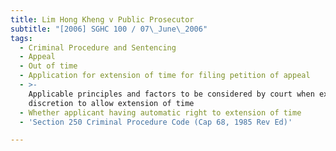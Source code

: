 ```yaml
---
title: Lim Hong Kheng v Public Prosecutor
subtitle: "[2006] SGHC 100 / 07\_June\_2006"
tags:
  - Criminal Procedure and Sentencing
  - Appeal
  - Out of time
  - Application for extension of time for filing petition of appeal
  - >-
    Applicable principles and factors to be considered by court when exercising
    discretion to allow extension of time
  - Whether applicant having automatic right to extension of time
  - 'Section 250 Criminal Procedure Code (Cap 68, 1985 Rev Ed)'

---
```



